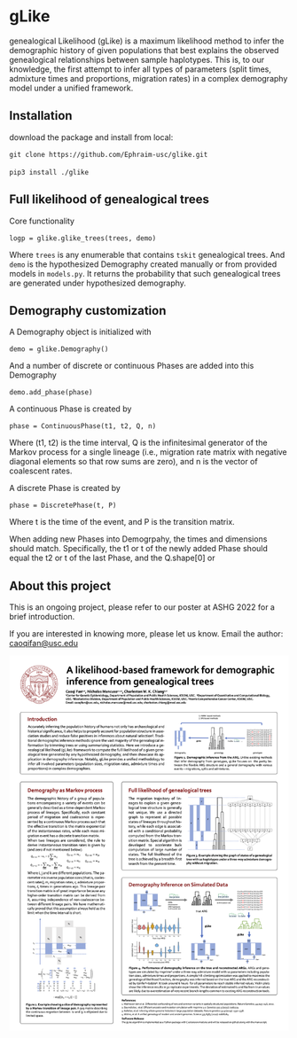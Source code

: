 gLike
========

genealogical Likelihood (gLike) is a maximum likelihood method to infer the demographic history
of given populations that best explains the observed genealogical relationships between sample haplotypes. 
This is, to our knowledge, the first attempt to infer all types of parameters
(split times, admixture times and proportions, migration rates) in a complex demography model under a unified framework.


Installation
------------

download the package and install from local:

    git clone https://github.com/Ephraim-usc/glike.git
    
    pip3 install ./glike


Full likelihood of genealogical trees
------------

Core functionality

    logp = glike.glike_trees(trees, demo)
    
Where `trees` is any enumerable that contains `tskit` genealogical trees.
And `demo` is the hypothesized Demography created manually or from provided models in `models.py`.
It returns the probability that such genealogical trees are generated under hypothesized demography.


Demography customization
------------

A Demography object is initialized with

    demo = glike.Demography()
    
And a number of discrete or continuous Phases are added into this Demography

    demo.add_phase(phase)

A continuous Phase is created by

    phase = ContinuousPhase(t1, t2, Q, n)

Where (t1, t2) is the time interval, Q is the infinitesimal generator of the Markov process for a single lineage (i.e., migration rate matrix with negative diagonal elements so that row sums are zero), and n is the vector of coalescent rates.


A discrete Phase is created by

    phase = DiscretePhase(t, P)

Where t is the time of the event, and P is the transition matrix.


When adding new Phases into Demogrpahy, the times and dimensions should match. Specifically, the t1 or t of the newly added Phase should equal the t2 or t of the last Phase, and the Q.shape[0] or 


About this project
-------------

This is an ongoing project, please refer to our poster at ASHG 2022 for a brief introduction.

If you are interested in knowing more, please let us know. Email the author: caoqifan@usc.edu

![](images/poster_ashg.png)
